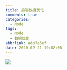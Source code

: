 ```yaml
---
title: 后端数据优化
comments: true
categories:
  - Node
tags:
  - Node
  - 数据优化
abbrlink: ado7e5ef
date: 2020-02-21 19:02:06
---
```


![](http://img.cdn.vmccc.cn/%E6%95%B0%E6%8D%AE%281%29.png)